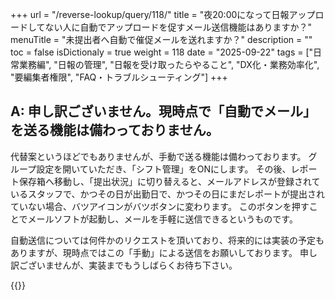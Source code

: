 +++
url = "/reverse-lookup/query/118/"
title = "夜20:00になって日報アップロードしてない人に自動でアップロードを促すメール送信機能はありますか？"
menuTitle = "未提出者へ自動で催促メールを送れますか？"
description = ""
toc = false
isDictionaly = true
weight = 118
date = "2025-09-22"
tags = ["日常業務編", "日報の管理", "日報を受け取ったらやること", "DX化・業務効率化", "要編集者権限", "FAQ・トラブルシューティング"]
+++

## A: 申し訳ございません。現時点で「自動でメール」を送る機能は備わっておりません。

代替案というほどでもありませんが、手動で送る機能は備わっております。
グループ設定を開いていただき、「シフト管理」をONにします。
その後、レポート保存箱へ移動し、「提出状況」に切り替えると、メールアドレスが登録されているスタッフで、かつその日が出勤日で、かつその日にまだレポートが提出されていない場合、バツアイコンがバツボタンに変わります。
このボタンを押すことでメールソフトが起動し、メールを手軽に送信できるというものです。

自動送信については何件かのリクエストを頂いており、将来的には実装の予定もありますが、現時点ではこの「手動」による送信をお願いしております。
申し訳ございませんが、実装までもうしばらくお待ち下さい。

{{<iTablet filename="img/p1" msg="" alice="ok">}}
